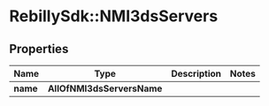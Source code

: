 # RebillySdk::NMI3dsServers

## Properties
Name | Type | Description | Notes
------------ | ------------- | ------------- | -------------
**name** | **AllOfNMI3dsServersName** |  | 

